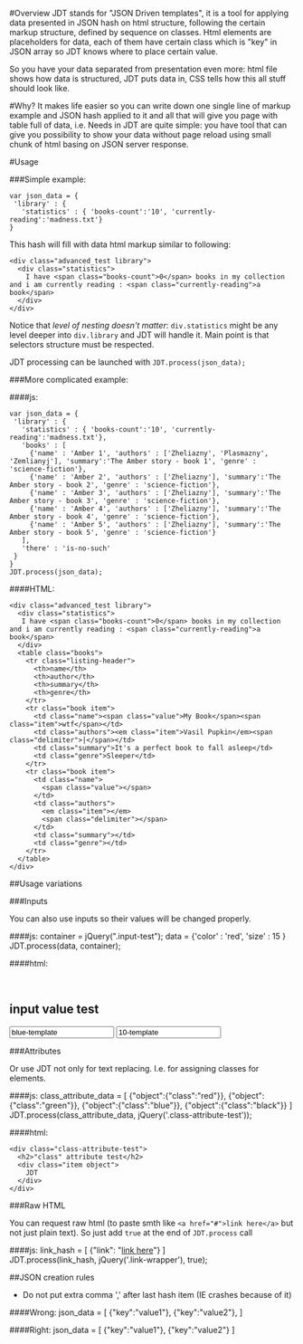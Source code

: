 #Overview
JDT stands for "JSON Driven templates", it is a tool for applying data presented in JSON hash on html structure, following the certain markup structure, defined by sequence on classes.
Html elements are placeholders for data, each of them have certain class which is "key" in JSON array so JDT knows where to place certain value.

So you have your data separated from presentation even more: html file shows how data is structured, JDT puts data in, CSS tells how this all stuff should look like.

#Why?
It makes life easier so you can write down one single line of markup example and JSON hash applied to it and all that will give you page with table full of data, i.e.
Needs in JDT are quite simple: you have tool that can give you possibility to show your data without page reload using small chunk of html basing on JSON server response.


#Usage 

###Simple example:

    var json_data = { 
     'library' : {
       'statistics' : { 'books-count':'10', 'currently-reading':'madness.txt'}
    }

This hash will fill with data html markup similar to following:

    <div class="advanced_test library">
      <div class="statistics">
        I have <span class="books-count">0</span> books in my collection and i am currently reading : <span class="currently-reading">a book</span>
      </div>
    </div>

Notice that *level of nesting doesn't matter*: `div.statistics` might be any level deeper into `div.library` and JDT will handle it. Main point is that selectors structure must be respected.


JDT processing can be launched with 
  `JDT.process(json_data);`


###More complicated example:

####js:

    var json_data = { 
     'library' : {
       'statistics' : { 'books-count':'10', 'currently-reading':'madness.txt'},
       'books' : [
         {'name' : 'Amber 1', 'authors' : ['Zheliazny', 'Plasmazny', 'Zemlianyj'], 'summary':'The Amber story - book 1', 'genre' : 'science-fiction'},
         {'name' : 'Amber 2', 'authors' : ['Zheliazny'], 'summary':'The Amber story - book 2', 'genre' : 'science-fiction'},
         {'name' : 'Amber 3', 'authors' : ['Zheliazny'], 'summary':'The Amber story - book 3', 'genre' : 'science-fiction'},
         {'name' : 'Amber 4', 'authors' : ['Zheliazny'], 'summary':'The Amber story - book 4', 'genre' : 'science-fiction'},
         {'name' : 'Amber 5', 'authors' : ['Zheliazny'], 'summary':'The Amber story - book 5', 'genre' : 'science-fiction'}
       ],
       'there' : 'is-no-such'
     }
    }
    JDT.process(json_data);

####HTML:

    <div class="advanced_test library">
      <div class="statistics">
       I have <span class="books-count">0</span> books in my collection and i am currently reading : <span class="currently-reading">a book</span>
      </div>
      <table class="books">
        <tr class="listing-header">
          <th>name</th>
          <th>author</th>
          <th>summary</th>
          <th>genre</th>
        </tr>
        <tr class="book item">
          <td class="name"><span class="value">My Book</span><span class="item">wtf</span></td>
          <td class="authors"><em class="item">Vasil Pupkin</em><span class="delimiter">|</span></td>
          <td class="summary">It's a perfect book to fall asleep</td>
          <td class="genre">Sleeper</td>
        </tr>
        <tr class="book item">
          <td class="name">
            <span class="value"></span>
          </td>
          <td class="authors">
            <em class="item"></em>
            <span class="delimiter"></span>
          </td>
          <td class="summary"></td>
          <td class="genre"></td>
        </tr>
      </table>
    </div>

##Usage variations

###Inputs

You can also use inputs so their values will be changed properly.

####js:
    container = jQuery(".input-test");
    data = {'color' : 'red', 'size' : 15 }
    JDT.process(data, container);


####html: 
    <div class="input-test">	
      <h2>input value test</h2>
      <span class="color"><input class="value" type="text" value="blue-template" /></span>
      <input class="size" type="text" value="10-template" />
    </div>

###Attributes

Or use JDT not only for text replacing. I.e. for assigning classes for elements.

####js:
    class_attribute_data = [
      {"object":{"class":"red"}},
      {"object":{"class":"green"}},
      {"object":{"class":"blue"}},
      {"object":{"class":"black"}}
    ]  
    JDT.process(class_attribute_data, jQuery('.class-attribute-test')); 

####html:

    <div class="class-attribute-test">
      <h2>"class" attribute test</h2>
      <div class="item object">
        JDT
      </div>
    </div>
  
###Raw HTML

You can request raw html (to paste smth like `<a href="#">link here</a>` but not just plain text). So just add `true` at the end of `JDT.process` call

####js:
    link_hash = [
      {"link": "<a href='#'>link here</a>"}
    ]  
    JDT.process(link_hash, jQuery('.link-wrapper'), true); 
  

##JSON creation rules

- Do not put extra comma ',' after last hash item (IE crashes because of it)

####Wrong:
    json_data = [
      {"key":"value1"},
      {"key":"value2"},
    ]  

####Right:
    json_data = [
      {"key":"value1"},
      {"key":"value2"}
    ]  
